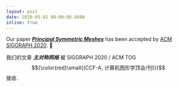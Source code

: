 ```yaml
---
layout: post
date: 2020-05-01 00:00:00-0400
inline: true
---
```


Our paper [***Principal Symmetric Meshes***](https://www.huiwang.me/projects/4_project/) has been accepted by [ACM SIGGRAPH 2020](https://s2020.siggraph.org/). :star2:

我们的文章 ***主对称网格*** 被 SIGGRAPH 2020 / ACM TOG $${\color{red}\small{(CCF-A, 计算机图形学顶会/刊)}}$$ 接收.